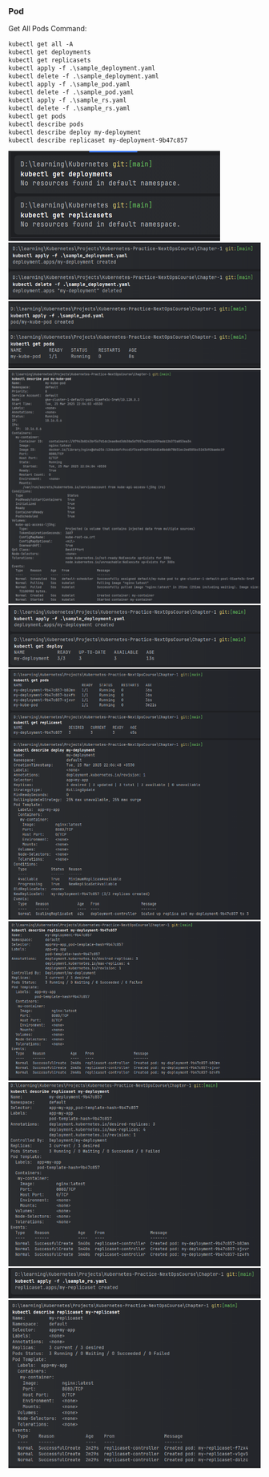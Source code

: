 ### Pod 

Get All Pods Command:
```shell
kubectl get all -A
kubectl get deployments
kubectl get replicasets
kubectl apply -f .\sample_deployment.yaml
kubectl delete -f .\sample_deployment.yaml
kubectl apply -f .\sample_pod.yaml
kubectl delete -f .\sample_pod.yaml
kubectl apply -f .\sample_rs.yaml
kubectl delete -f .\sample_rs.yaml
kubectl get pods
kubectl describe pods
kubectl describe deploy my-deployment
kubectl describe replicaset my-deployment-9b47c857
```

![img.png](img.png)
![img_1.png](img_1.png)
![img_2.png](img_2.png)
![img_3.png](img_3.png)
![img_4.png](img_4.png)
![img_5.png](img_5.png)
![img_6.png](img_6.png)
![img_7.png](img_7.png)
![img_8.png](img_8.png)
![img_9.png](img_9.png)